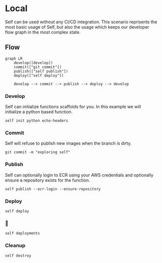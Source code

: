 # Local

Self can be used without any CI/CD integration. This scenario reprisents the most basic usage of Self, but also the usage which keeps our developer flow graph in the most complex state.

## Flow

```mermaid
graph LR
    develop([develop])
    commit(["git commit"])
    publish(["self publish"])
    deploy(["self deploy"])

    develop --> commit --> publish --> deploy --> develop
```

### Develop

Self can initialize functions scaffolds for you. In this example we will initialize a python based function.

```
self init python echo-headers
```

### Commit

Self will refuse to publish new images when the branch is dirty.

```
git commit -m "exploring self"
```

### Publish

Self can optionally login to ECR using your AWS credentials and optionally ensure a repository exists for the function.

```
self publish --ecr-login --ensure-repository
```

### Deploy

```
self deploy
```

### :tada:

```
self deployments
```

### Cleanup

```
self destroy
```